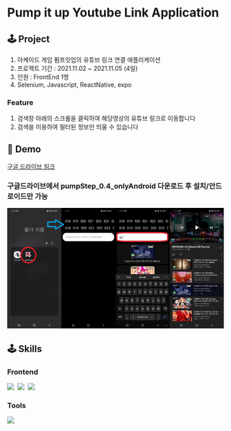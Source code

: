 # Pump it up Youtube Link Application

## 🕹️ Project

1. 아케이드 게임 펌프잇업의 유튜브 링크 연결 애플리케이션
2. 프로젝트 기간 : 2021.11.02 ~ 2021.11.05 (4일)
3. 인원 : FrontEnd 1명
4. Selenium, Javascript, ReactNative, expo

### Feature

1. 검색창 아래의 스크롤을 클릭하여 해당영상의 유튜브 링크로 이동합니다
2. 검색을 이용하여 필터된 정보만 띄울 수 있습니다

## 📱 Demo
[구글 드라이브 링크](https://drive.google.com/drive/folders/1xwmWDeJbGnc4cCJIzDjwBO6qpj23luqI)  

### 구글드라이브에서 pumpStep_0.4_onlyAndroid 다운로드 후 설치/안드로이드만 가능
![앱 설명 이미지](./appStart.jpg)

## 🕹️ Skills

### Frontend

<img src="https://img.shields.io/badge/ReactNative.js-17b6e7?style=flat-square&logo=React&logoColor=white"/></a>&nbsp;
<img src="https://img.shields.io/badge/JavaScript-444444?style=flat-square&logo=javascript"/></a>&nbsp;
<img src="https://img.shields.io/badge/expo-ffffff?style=flat-square&logo=expo&logoColor=black"/></a>&nbsp;

### Tools

<img src="https://img.shields.io/badge/Github-000000?style=flat-square&logo=Github&logoColor=white"/></a>&nbsp;

&nbsp;
